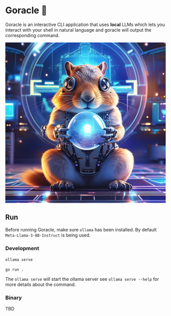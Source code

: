 # Goracle 🔮

Goracle is an interactive CLI application that uses **local** LLMs which lets you interact with your shell in natural language and goracle will output the corresponding command.

<img src="https://github.com/informatter/goracle/blob/master/assets/goracle.jpg" width="1020">



## Run

Before running Goracle, make sure `ollama` has been installed. By default  `Meta-Llama-3-8B-Instruct` is being used.

### Development

`ollama serve`

`go run .`

The `ollama serve` will start the ollama server see `ollama serve --help` for more details about the command.

### Binary
TBD